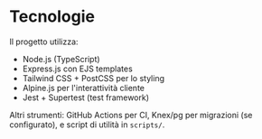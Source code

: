 # Tecnologie

Il progetto utilizza:

- Node.js (TypeScript)
- Express.js con EJS templates
- Tailwind CSS + PostCSS per lo styling
- Alpine.js per l'interattività cliente
- Jest + Supertest (test framework)

Altri strumenti: GitHub Actions per CI, Knex/pg per migrazioni (se configurato), e script di utilità in `scripts/`.
